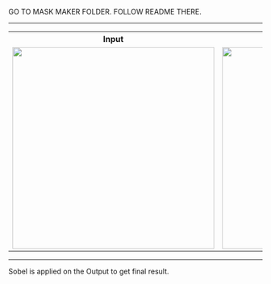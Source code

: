 GO TO MASK MAKER FOLDER. FOLLOW README THERE.

***

<table>
  <tr>
    <th>Input</th>
    <th>Output</th>
  </tr>
  <tr>
    <td><img src="https://github.com/ViditLohia/Sand-Dune-Detection-On-MARS/blob/master/CompressedImages/orig.png" width=400></td>
    <td><img src="https://github.com/ViditLohia/Sand-Dune-Detection-On-MARS/blob/master/CompressedImages/1%20(3).png" width=400></td>
  </tr>
</table>

***
Sobel is applied on the Output to get final result.



